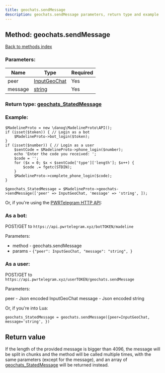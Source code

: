 ```yaml
---
title: geochats.sendMessage
description: geochats.sendMessage parameters, return type and example
---
```

## Method: geochats.sendMessage  
[Back to methods index](index.md)


### Parameters:

| Name     |    Type       | Required |
|----------|---------------|----------|
|peer|[InputGeoChat](../types/InputGeoChat.md) | Yes|
|message|[string](../types/string.md) | Yes|


### Return type: [geochats\_StatedMessage](../types/geochats_StatedMessage.md)

### Example:


```
$MadelineProto = new \danog\MadelineProto\API();
if (isset($token)) { // Login as a bot
    $MadelineProto->bot_login($token);
}
if (isset($number)) { // Login as a user
    $sentCode = $MadelineProto->phone_login($number);
    echo 'Enter the code you received: ';
    $code = '';
    for ($x = 0; $x < $sentCode['type']['length']; $x++) {
        $code .= fgetc(STDIN);
    }
    $MadelineProto->complete_phone_login($code);
}

$geochats_StatedMessage = $MadelineProto->geochats->sendMessage(['peer' => InputGeoChat, 'message' => 'string', ]);
```

Or, if you're using the [PWRTelegram HTTP API](https://pwrtelegram.xyz):

### As a bot:

POST/GET to `https://api.pwrtelegram.xyz/botTOKEN/madeline`

Parameters:

* method - geochats.sendMessage
* params - `{"peer": InputGeoChat, "message": "string", }`



### As a user:

POST/GET to `https://api.pwrtelegram.xyz/userTOKEN/geochats.sendMessage`

Parameters:

peer - Json encoded InputGeoChat
message - Json encoded string



Or, if you're into Lua:

```
geochats_StatedMessage = geochats.sendMessage({peer=InputGeoChat, message='string', })
```


## Return value 

If the length of the provided message is bigger than 4096, the message will be split in chunks and the method will be called multiple times, with the same parameters (except for the message), and an array of [geochats\_StatedMessage](../types/geochats_StatedMessage.md) will be returned instead.


